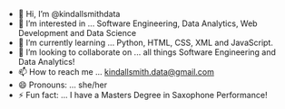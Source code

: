 - 👋 Hi, I’m @kindallsmithdata
- 👀 I’m interested in ... Software Engineering, Data Analytics, Web Development and Data Science
- 🌱 I’m currently learning ... Python, HTML, CSS, XML and JavaScript. 
- 💞️ I’m looking to collaborate on ... all things Software Engineering and Data Analytics!
- 📫 How to reach me ... kindallsmith.data@gmail.com
- 😄 Pronouns: ... she/her
- ⚡ Fun fact: ... I have a Masters Degree in Saxophone Performance! 

<!---
kindallsmithdata/kindallsmithdata is a ✨ special ✨ repository because its `README.md` (this file) appears on your GitHub profile.
You can click the Preview link to take a look at your changes.
--->
